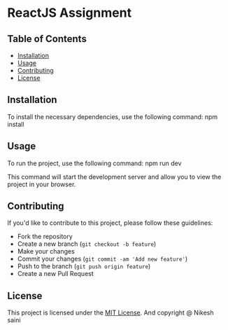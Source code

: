 # ReactJS Assignment



## Table of Contents

- [Installation](#installation)
- [Usage](#usage)
- [Contributing](#contributing)
- [License](#license)

## Installation

To install the necessary dependencies, use the following command:
npm install


## Usage

To run the project, use the following command:
npm run dev


This command will start the development server and allow you to view the project in your browser.

## Contributing

If you'd like to contribute to this project, please follow these guidelines:
- Fork the repository
- Create a new branch (`git checkout -b feature`)
- Make your changes
- Commit your changes (`git commit -am 'Add new feature'`)
- Push to the branch (`git push origin feature`)
- Create a new Pull Request

## License

This project is licensed under the [MIT License](LICENSE).
And copyright @ Nikesh saini


